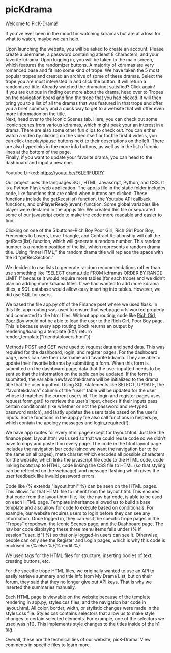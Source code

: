 # picKdrama

Welcome to PicK-Drama!

If you've ever been in the mood for watching kdramas but are at a loss for what to watch, maybe we can help.

   Upon launching the website, you will be asked to create an account. Please create a username, a password containing atleast 8 characters, and
your favorite kdrama. Upon logging in, you will be taken to the main screen, which features the randomizer buttons. A majority of kdramas are
very romanced base and fit into some kind of trope. We have taken the 5 most popular tropes and created an archive of some of these dramas.
Select the trope you are most interested in and click the button. It will return a randomized title. Already watched the drama/not satisfied? Click again!<br />
    If you are curious in finding out more about the drama, head over to Tropes on the navigation board and find the trope that you had clicked.
It will then bring you to a list of all the dramas that was featured in that trope and offer you a brief summary and a quick way to get to a
website that will offer even more information on the title.<br />
    Next, head over to the Iconic Scenes tab. Here, you can check out some iconic scenes from various kdramas, which might peak your an interest
in a drama. There are also some other fun clips to check out. You can either watch a video by clicking on the video itself or for the first 4 videos, you can click the play/pause buttons next to their descriptions on the left. There are also hyperlinks in the more info buttons, as well as in the list of iconic lines at the bottom of the page.<br />
    Finally, if you want to update your favorite drama, you can head to the dashboard and input a new one.

Youtube Linked: https://youtu.be/F6LEfIFUDRY

Our project uses the languages SQL, HTML, Javascript, Python, and CSS. It is a Python Flask web application. The app.js file in the static folder includes code, like functions that are called when buttons are clicked. These functions include the getRecs(list) function, the Youtube API callback functions, and onPlayerReady(event) function. Some global variables like player were declared in the app.js file. We created this file or separated some of our javascript code to make the code more readable and easier to find.

Clicking on one of the 5 buttons–Rich Boy Poor Girl, Rich Girl Poor Boy, Frenemies to Lovers, Love Triangle, and Contract Relationship will call the getRecs(list) function, which will generate a random number. This random number is a random position of the list, which represents a random drama title. Using “innerHTML,” the random drama title will replace the space with the id “getRecSection.”

We decided to use lists to generate random recommendations rather than use something like “SELECT drama_title FROM kdramas ORDER BY RAND() LIMIT 1” because it would require more tables (for each trope) and we didn’t plan on adding more kdrama titles. If we had wanted to add more kdrama titles, a SQL database would allow easy inserting into tables. However, we did use SQL for users.

We based the file app.py off of the Finance pset where we used flask. In this file, app routing was used to ensure that webpage urls worked properly and connected to the html files. Without app routing, code like <a class="dropdown-item" href="/richgirlpoorboy">Rich Girl, Poor Boy</a> would not be able to lead the user to the Rich Girl, Poor Boy page. This is because every app routing block returns an output by rendering/loading a template (EX// return render_template("friendstolovers.html")).

Methods POST and GET were used to request data and send data. This was required for the dashboard, login, and register pages. For the dashboard page, users can see their username and favorite kdrama. They are able to update their favorite kdrama by submitting a form. When this form is submitted on the dashboard page, data that the user inputted needs to be sent so that the information on the table can be updated. If the form is submitted, the variable newfavoritekdrama will be initialized to the drama title that the user inputted. Using SQL statements like SELECT, UPDATE, the “favoritekdrama” column of the “user” table will be updated for the user whose id matches the current user’s id. The login and register pages uses request.form.get() to retrieve the user’s input, checks if their inputs pass certain conditionals (like whether or not the password and re-typed password match), and lastly updates the users table based on the user’s inputs. Some functions in the app.py file also call functions in helpers.py, which contain the apology messages and login_required(f).

We have app routes for every html page except for layout.html. Just like the finance pset, layout.html was used so that we could reuse code so we didn’t have to copy and paste it on every page. The code in the html layout page includes the navigation bar code (since we want the navigation bar to be the same on all pages), meta charset which encodes all possible characters for the website, <script src="/static/app.js"></script> which links the javascript file code to the HTML code, code linking bootstrap to HTML, code linking the CSS file to HTML (so that styling can be reflected on the webpage), and message flashing which gives the user feedback like invalid password errors.

Code like {% extends "layout.html" %} can be seen on the HTML pages. This allows for that HTML file to inherit from the layout.html. This ensures that code from the layout.html file, like the nav bar code, is able to be used on each HTML page. Template inheritance allowed us to build a base template and also allow for code to execute based on conditionals. For example, our website requires users to login before they can see any information. Once logged in, they can visit the specific trope pages in the “Tropes” dropdown, the Iconic Scenes page, and the Dashboard page. The nav bar code displaying these three menu items falls under {% if session["user_id"] %} so that only logged-in users can see it. Otherwise, people can only see the Register and Login pages, which is why this code is enclosed in {% else %}{% endif %}.

We used tags for the HTML files for structure, inserting bodies of text, creating buttons, etc.

For the specific trope HTML files, we originally wanted to use an API to easily retrieve summary and title info from My Drama List, but on their forum, they said that they no longer give out API keys. That is why we inserted the summaries manually.

Each HTML page is viewable on the website because of the template rendering in app.py,  styles.css files, and the navigation bar code in layout.html. All color, border, width, or stylistic changes were made in the styles.css file. Styles.css contains selectors that allow us to make style changes to certain selected elements. For example, one of the selectors we used was h1{}. This implements style changes to the titles inside of the h1 tag.

Overall, these are the technicalities of our website, picK-Drama. View comments in specific files to learn more.
